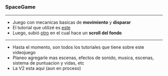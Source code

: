 ### SpaceGame
---
* Juego con mecanicas basicas de **movimiento** y **disparar** 
* El tutorial que utilizé es [este](https://www.youtube.com/watch?v=QkOd8nRZB_M)  
* Luego, subió [otro](https://www.youtube.com/watch?v=yln1wdHDqB0&t=306s) en el cual hace un **scroll del fondo** 
---
* Hasta el momento, son todos los tutoriales que tiene sobre este videojuego
* Planeo agregarle mas escenas, efectos de sonido, musica, escenas, sistema de puntuacion y vidas, etc
* La V2 esta aqui (aun en proceso)
